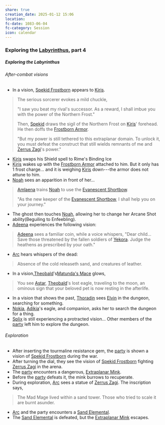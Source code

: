```yaml
---
share: true
creation_date: 2025-01-12 15:06
location: 
fc-date: 1083-06-04
fc-category: Session
icon: calendar
---
```

### Exploring the [Labyrinthus](../Locations/Areas/Labyrinthus.md), part 4
##### Exploring the Labyrinthus
###### After-combat visions
-  In a vision, [Spekid Frostborn](../../Spekid%20Frostborn.md) appears to [Kiris](../PCs/Kiris%20Acquermann.md). 
 > The serious sorcerer evokes a mild chuckle, 
 >
 > "I saw you beat my rival's successor. As a reward, I shall imbue you with the power of the Northern Frost."
 > 
 > Then, [Spekid](../../Spekid%20Frostborn.md) draws the sigil of the Northern Frost on [Kiris](../PCs/Kiris%20Acquermann.md)' forehead. He then doffs the [Frostborn Armor](../Items/Mythic%20Items/Frostborn%20Armor.md).
 > 
 > "But my power is still tethered to this extraplanar domain. To unlock it, you must defeat the construct that still wields remnants of me and [Zerrus Zagi](../../Zerrus%20Zagi.md)'s power."
- [Kiris](../PCs/Kiris%20Acquermann.md) swaps his Shield spell to Rime's Binding Ice
- [Kiris](../PCs/Kiris%20Acquermann.md) wakes up with the [Frostborn Armor](../Items/Mythic%20Items/Frostborn%20Armor.md) attached to him. But it only has 1 frost charge... and it is weighing [Kiris](../PCs/Kiris%20Acquermann.md) down---the armor does not attune to him.
- [Noah](../PCs/Noah%20Skie.md) sees an apparition in front of her... 
> [Amlaena](../../Amlaena%20Gustkil.md) trains [Noah](../PCs/Noah%20Skie.md) to use the [Evanescent Shortbow](../Items/Mythic%20Items/Evanescent%20Shortbow.md).
>
> "As the new keeper of the [Evanescent Shortbow](../Items/Mythic%20Items/Evanescent%20Shortbow.md), I shall help you on your journey."
- The ghost then touches [Noah](../PCs/Noah%20Skie.md), allowing her to change her Arcane Shot ability(Beguiling to Enfeebling).
- [Adeena](../PCs/Adeena%20Oberon.md) experiences the following vision:
>[Adeena](../PCs/Adeena%20Oberon.md) sees a familiar coin, while a voice whispers, "Dear child... Save those threatened by the fallen soldiers of [Yekora](../Deities/New%20Gods/Yekora.md). Judge the heathens as prescribed by your oath."
- [Arc](../PCs/Arc.md) hears whispers of the dead:
> Absence of the cold releaseth sand, and creatures of leather.
- In a vision,[Theobald](../PCs/Theobald%20Clayhollow.md)'s[Matunda's Mace](../Items/Mythic%20Items/Matunda's%20Mace.md) glows,
> You see [Astar](../PCs/Companions/Astar.md), [Theobald](../PCs/Theobald%20Clayhollow.md)'s lost eagle, traveling to the moon, an ominous sign that your beloved pet is now resting in the afterlife.
- In a vision that shows the past, [Thoradin](../PCs/Thoradin%20Goodman.md) sees [Elvin](../../Elvin%20Claymore.md) in the dungeon, searching for something.
- [Nokia](../PCs/Companions/Nokia.md), [Adikia](../PCs/Adikia%20Unalome.md)'s eagle, and companion, asks her to search the dungeon for a thing.
- [Splix](../PCs/Spraugh%20'Splix'%20Calix.md) is still experiencing a protracted vision... Other members of the [party](../Factions/Seven%20Up....md) left him to explore the dungeon.
###### Exploration
- After inserting the tourmaline resistance gem, the [party](../Factions/Seven%20Up....md) is shown a vision of [Spekid Frostborn](../../Spekid%20Frostborn.md) during the war.
- After turning the dial, they see the vision of [Spekid Frostborn](../../Spekid%20Frostborn.md) fighting [Zerrus Zagi](../../Zerrus%20Zagi.md) in the arena.
- The [party](../Factions/Seven%20Up....md) encounters a dangerous, [Extraplanar Mink](../../Extraplanar%20Mink.md).
- Before the [party](../Factions/Seven%20Up....md) defeats it, the mink burrows to recuperate.
- During exploration, [Arc](../PCs/Arc.md) sees a statue of [Zerrus Zagi](../../Zerrus%20Zagi.md). The inscription says, 
> The Mad Mage lived within a sand tower. Those who tried to scale it are burnt asunder.
- [Arc](../PCs/Arc.md) and the party encounters a [Sand Elemental](../../Sand%20Elemental.md).
- The [Sand Elemental](../../Sand%20Elemental.md) is defeated, but the [Extraplanar Mink](../../Extraplanar%20Mink.md) escapes.
